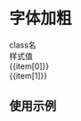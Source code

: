 
# 字体加粗

<script setup>
import { useData } from 'vitepress'
import { ref } from 'vue'

const { page } = useData()


const list = ref([
  ['font-thin', 'font-weight: 100;'],
  ['font-extralight', 'font-weight: 200;'],
  ['font-light', 'font-weight: 300;'],
  ['font-normal', 'font-weight: 400;'],
  ['font-medium', 'font-weight: 500;'],
  ['font-semibold', 'font-weight: 600;'],
  ['font-bold', 'font-weight: 700;'],
  ['fw-b', 'font-weight: 700;'],
  ['fw-700', 'font-weight: 700;'],
  ['font-extrabold', 'font-weight: 800;'],
  ['font-black', 'font-weight: 900;'],
])
</script>

<!-- 命名规律：`gap-{数值}` -->
 
<div class="a-flex a-row a-jc-sb a-border-b a-h-30"  >
  <div class="a-flex-1">class名</div>
  <div class="a-flex-1">样式值</div>
</div>
<div class=" a-flex-1" style="overflow-y:auto;max-height: 300px">
  <div class="a-flex a-row a-jc-sb a-border-b a-h-30" v-for="(item, index) in list" :key="index" >
    <div class="a-flex-1">{{item[0]}}</div>
    <div class="a-flex-1">{{item[1]}}</div>
  </div>
</div>

## 使用示例

